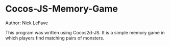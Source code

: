 # Cocos-JS-Memory-Game
Author: Nick LeFave

This program was written using Cocos2d-JS. It is a simple memory game in which players find matching pairs of monsters.